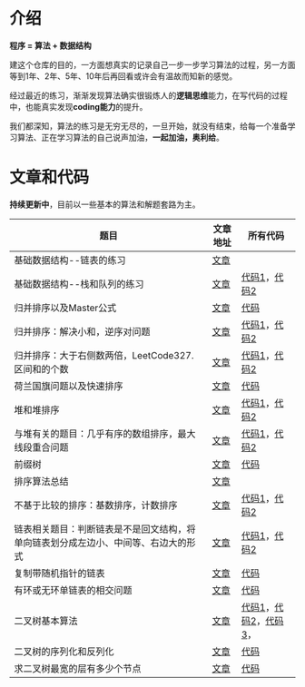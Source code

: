 # 介绍

**程序 = 算法 + 数据结构**



建这个仓库的目的，一方面想真实的记录自己一步一步学习算法的过程，另一方面等到1年、2年、5年、10年后再回看或许会有温故而知新的感觉。



经过最近的练习，渐渐发现算法确实很锻炼人的**逻辑思维**能力，在写代码的过程中，也能真实发现**coding能力**的提升。



我们都深知，算法的练习是无穷无尽的，一旦开始，就没有结束，给每一个准备学习算法、正在学习算法的自己说声加油，**一起加油，奥利给**。



# 文章和代码

**持续更新中**，目前以一些基本的算法和解题套路为主。

| 题目                                                         | 文章地址                                                  | 所有代码                                                     |
| ------------------------------------------------------------ | --------------------------------------------------------- | ------------------------------------------------------------ |
| 基础数据结构--链表的练习                                     | [文章](https://mp.weixin.qq.com/s/tZ3aI_AldoT8dxzZLtX_LA) |                                                              |
| 基础数据结构--栈和队列的练习                                 | [文章](https://mp.weixin.qq.com/s/ZE9VPxZ1rx3BxS7waKVAAA) | [代码1](src/basic/stackqueue/TwoQueuesImplementStack.java)，[代码2](src/basic/stackqueue/TwoStacksImplementQueue.java) |
| 归并排序以及Master公式                                       | [文章](https://mp.weixin.qq.com/s/V_Ac1UnqJbJbZ89gVvKXHg) | [代码](src/basic/mergesort/MergeSort.java)                   |
| 归并排序：解决小和，逆序对问题                               | [文章](https://mp.weixin.qq.com/s/6FdL3bm8LkmhWsKsRSSn3A) | [代码1](src/basic/mergesort/SmallSum.java)，[代码2](src/basic/mergesort/ReversePair.java) |
| 归并排序：大于右侧数两倍，LeetCode327. 区间和的个数          | [文章](https://mp.weixin.qq.com/s/iejFWetKVOs3BXpClQLx9w) | [代码1](src/basic/mergesort/BiggerThanRightTwice.java)，[代码2](src/basic/mergesort/CountOfRangeSum.java) |
| 荷兰国旗问题以及快速排序                                     | [文章](https://mp.weixin.qq.com/s/5wyGMkUSaC0txSYkVc2prA) | [代码](src/basic/quicksort/QuickSort.java)                   |
| 堆和堆排序                                                   | [文章](https://mp.weixin.qq.com/s/AyMfxFu4MQv3kBM8UwBA4Q) | [代码1](src/basic/heap/Heap.java)，[代码2](src/basic/heap/HeapSort.java) |
| 与堆有关的题目：几乎有序的数组排序，最大线段重合问题         | [文章](https://mp.weixin.qq.com/s/4PUaS2gj7tul4u69imKDaQ) | [代码1](src/basic/heap/SortArrayDistanceLessK.java)，[代码2](src/basic/heap/LineCoverMax.java) |
| 前缀树                                                       | [文章](https://mp.weixin.qq.com/s/TImX032ttO_KOdmzYhDC3g) | [代码](src/basic/trietree/TrieTree.java)                     |
| 排序算法总结                                                 | [文章](https://mp.weixin.qq.com/s/CFV8jkAcnFgKrCFFNe78aA) |                                                              |
| 不基于比较的排序：基数排序，计数排序                         | [文章](https://mp.weixin.qq.com/s/Wg8sK_59BW6u70qaZztviw) | [代码1](src/basic/nocomparesort/RadixSort.java)，[代码2](src/basic/nocomparesort/CountSort.java) |
| 链表相关题目：判断链表是不是回文结构，将单向链表划分成左边小、中间等、右边大的形式 | [文章](https://mp.weixin.qq.com/s/Z4Z-cwPUfIvpuA1VqAMSvQ) | [代码1](src/basic/node/IsPalindromeList.java)，[代码2](src/basic/node/SmallerEqualBigger.java) |
| 复制带随机指针的链表                                         | [文章](https://mp.weixin.qq.com/s/Vm9jFa6cM2ar-hOO4SpCYg) | [代码](src/basic/node/CopyListWithRandom.java)               |
| 有环或无环单链表的相交问题                                   | [文章](https://mp.weixin.qq.com/s/MjsSwWOo-txyGBYvo6Ihuw) | [代码](src/basic/node/FindFirstIntersectNode.java)           |
| 二叉树基本算法                                               | [文章](https://mp.weixin.qq.com/s/UxH4yST7JaQz9QAuO6anHQ) | [代码1](src/basic/binarytree/LevelTraversalBinaryTree.java)，[代码2](src/basic/binarytree/RecursiveTraversalBinaryTree.java)，[代码3](src/basic/binarytree/UnRecursiveTraversalBinaryTree.java)， |
| 二叉树的序列化和反列化                                       | [文章](https://mp.weixin.qq.com/s/iirR_-W4bLHzn-WqCMJ-LA) | [代码](src/basic/binarytree/SerializeAndDeserializeTree.java) |
| 求二叉树最宽的层有多少个节点                                 | [文章](https://mp.weixin.qq.com/s/dOGeIRJ6y46CqByJ9WGq2A) | [代码](src/basic/binarytree/TreeMaxWidth.java)               |


